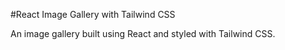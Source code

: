 #React Image Gallery with Tailwind CSS

An image gallery built using React and styled with Tailwind CSS. 